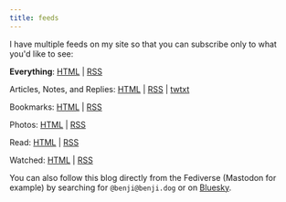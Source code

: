 ```yaml
---
title: feeds
---
```


I have multiple feeds on my site so that you can subscribe only to what you'd like to see:

**Everything**: [HTML](/feed/all) | [RSS](/all.xml)

Articles, Notes, and Replies: [HTML](/feed) | [RSS](/feed.xml) | [twtxt](/twtxt.txt)

Bookmarks: [HTML](/bookmarks) | [RSS](/bookmarks.xml)

Photos: [HTML](/photos) | [RSS](/photos.xml)

Read: [HTML](/read) | [RSS](/read.xml)

Watched: [HTML](/watched) | [RSS](/watched.xml)

You can also follow this blog directly from the Fediverse (Mastodon for example) by searching for `@benji@benji.dog` or on [Bluesky](https://bsky.app/profile/benji.dog).